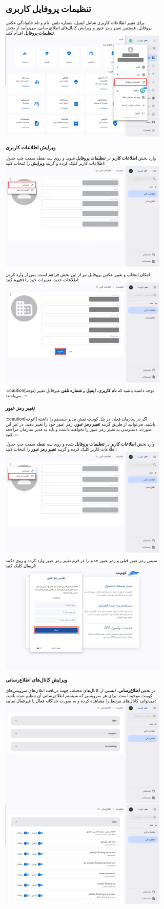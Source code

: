 # تنظیمات پروفایل کاربری

برای تغییر اطلاعات کاربری شامل ایمیل، شماره تلفن، نام و نام خانوادگی عکس پروفایل، همچنین تغییر رمز عبور و ویرایش کانال‌های اطلاع‌رسانی، می‌توانید از بخش **تنظیمات پروفایل** اقدام کنید.
![Profile: profile settings](profile-settings.png)

### ویرایش اطلاعات کاربری

وارد بخش **اطلاعات کاربر** در **تنظیمات پروفایل** شوید و روی سه نقطه سمت چپ جدول اطلاعات کاربر کلیک کرده و گزینه **ویرایش** را انتخاب کنید:
![Profile: edit profile info btn](edit-user-info-btn.png)

امکان انتخاب و تغییر عکس پروفایل نیز از این بخش فراهم است. پس از وارد کردن اطلاعات جدید، تغییرات خود را **ذخیره** کنید:
![Profile: edit user form](edit-user-form.png)

:::caution[توجه]
توجه داشته باشید که **نام کاربری**، **ایمیل** و **شماره تلفن** غیرقابل تغییر می‌باشند.
:::

### تغییر رمز عبور

:::caution[توجه!]
اگر در سازمان فعلی در پنل کوبیت نقش مدیر سیستم را داشته باشید، می‌توانید از طریق گزینه **تغییر رمز عبور**، رمز عبور خود را تغییر دهید. در غیر این صورت، دسترسی به تغییر رمز عبور را نخواهید داشت و باید به مدیر سازمان مراجعه کنید.
:::

وارد بخش **اطلاعات کاربر** در **تنظیمات پروفایل** شده و روی سه نقطه سمت چپ جدول اطلاعات کاربر کلیک کرده و گزینه **تغییر رمز عبور** را انتخاب کنید:
![Profile: change password btn](change-password-btn.png)

سپس رمز عبور قبلی و رمز عبور جدید را در فرم تغییر رمز عبور وارد کرده و روی دکمه **ارسال** کلیک کنید:
![Profile: change password form](change-password-form.png)

### ویرایش کانال‌های اطلاع‌رسانی

در بخش **اطلاع‌رسانی**، لیستی از کانال‌های مختلف جهت دریافت اعلان‌های سرویس‌های کوبیت موجود است. برای هر سرویسی که سیستم اطلاع‌رسانی آن تنظیم شده باشد، می‌توانید کانال‌های مرتبط را مشاهده کرده و به صورت جداگانه فعال یا غیرفعال نمایید:
![Profile: profile notices](profile-notices.png)
![Profile: notices list](notices-list.png)
